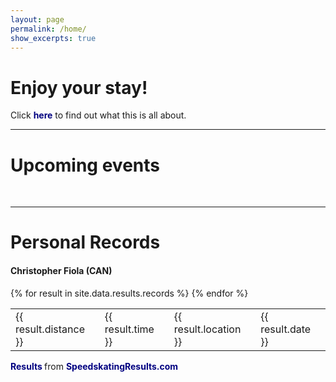 ```yaml
---
layout: page
permalink: /home/
show_excerpts: true
---
```

# Enjoy your stay!

Click [here](https://chrisfiola.github.io/updates/new-update/) to find out what this is all about.

---
# Upcoming events

<div data-tockify-component="mini" data-tockify-calendar="chrisfiola.github.io"></div>
<script data-cfasync="false" data-tockify-script="embed" src="https://public.tockify.com/browser/embed.js"></script><br />

---

<!-- Personal Records table -->
<head>
  <meta http-equiv="content-type" content="text/html; charset=utf-8" />
  <style type="text/css" media="screen">
    table.records {margin: 1em; border-collapse: collapse; }
    table.records td {padding: .2em .5em; }
    table.records td.distance {width: 5em; font-weight: bold;}
    table.records td.time {width: 5em; text-align: right;}
    table.records td.date {}
    table.records td.location {width: 15em;}
    a {color: navy; text-decoration: none; font-weight: bold;}
    a:visited {font-weight: normal;}
    a:hover {color: crimson;}
  </style>
  <title>Personal Record</title>
</head>
<body>
  <h1>Personal Records</h1>
  <h4>Christopher Fiola (CAN)</h4>
  <table>
  	{% for result in site.data.results.records %}
  	<tr>
  		<td>{{ result.distance }}</td>
  		<td>{{ result.time }}</td>
  		<td>{{ result.location }}</td>
  		<td>{{ result.date }}</td>
  	</tr>
  	{% endfor %}
  </table>
  <p><a href="https://speedskatingresults.com/index.php?p=17&s=46453"> Results </a> from <a href="https://speedskatingresults.com">SpeedskatingResults.com</a></p>
</body>
